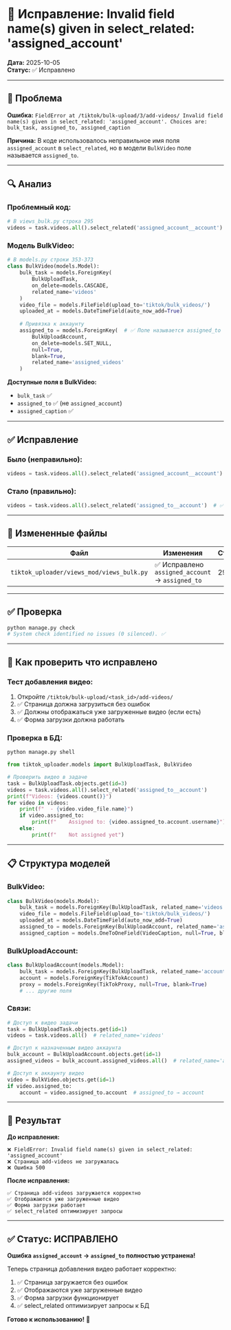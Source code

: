 # 🔧 Исправление: Invalid field name(s) given in select_related: 'assigned_account'

**Дата:** 2025-10-05  
**Статус:** ✅ Исправлено

---

## 🐛 Проблема

**Ошибка:** `FieldError at /tiktok/bulk-upload/3/add-videos/ Invalid field name(s) given in select_related: 'assigned_account'. Choices are: bulk_task, assigned_to, assigned_caption`

**Причина:** В коде использовалось неправильное имя поля `assigned_account` в `select_related`, но в модели `BulkVideo` поле называется `assigned_to`.

---

## 🔍 Анализ

### **Проблемный код:**

```python
# В views_bulk.py строка 295
videos = task.videos.all().select_related('assigned_account__account')  # ❌ Неправильное имя поля
```

### **Модель BulkVideo:**

```python
# В models.py строки 353-373
class BulkVideo(models.Model):
    bulk_task = models.ForeignKey(
        BulkUploadTask,
        on_delete=models.CASCADE,
        related_name='videos'
    )
    video_file = models.FileField(upload_to='tiktok/bulk_videos/')
    uploaded_at = models.DateTimeField(auto_now_add=True)
    
    # Привязка к аккаунту
    assigned_to = models.ForeignKey(  # ✅ Поле называется assigned_to
        BulkUploadAccount,
        on_delete=models.SET_NULL,
        null=True,
        blank=True,
        related_name='assigned_videos'
    )
```

**Доступные поля в BulkVideo:**
- `bulk_task` ✅
- `assigned_to` ✅ (не `assigned_account`)
- `assigned_caption` ✅

---

## ✅ Исправление

### **Было (неправильно):**

```python
videos = task.videos.all().select_related('assigned_account__account')  # ❌ Неправильное имя поля
```

### **Стало (правильно):**

```python
videos = task.videos.all().select_related('assigned_to__account')  # ✅ Правильное имя поля
```

---

## 📁 Измененные файлы

| Файл | Изменения | Строки |
|------|-----------|--------|
| `tiktok_uploader/views_mod/views_bulk.py` | ✅ Исправлено `assigned_account` → `assigned_to` | 295 |

---

## ✅ Проверка

```bash
python manage.py check
# System check identified no issues (0 silenced). ✅
```

---

## 🧪 Как проверить что исправлено

### **Тест добавления видео:**

1. Откройте `/tiktok/bulk-upload/<task_id>/add-videos/`
2. ✅ Страница должна загрузиться без ошибок
3. ✅ Должны отображаться уже загруженные видео (если есть)
4. ✅ Форма загрузки должна работать

### **Проверка в БД:**

```python
python manage.py shell
```

```python
from tiktok_uploader.models import BulkUploadTask, BulkVideo

# Проверить видео в задаче
task = BulkUploadTask.objects.get(id=3)
videos = task.videos.all().select_related('assigned_to__account')
print(f"Videos: {videos.count()}")
for video in videos:
    print(f"  - {video.video_file.name}")
    if video.assigned_to:
        print(f"    Assigned to: {video.assigned_to.account.username}")
    else:
        print(f"    Not assigned yet")
```

---

## 📋 Структура моделей

### **BulkVideo:**
```python
class BulkVideo(models.Model):
    bulk_task = models.ForeignKey(BulkUploadTask, related_name='videos')
    video_file = models.FileField(upload_to='tiktok/bulk_videos/')
    uploaded_at = models.DateTimeField(auto_now_add=True)
    assigned_to = models.ForeignKey(BulkUploadAccount, related_name='assigned_videos')  # ← assigned_to
    assigned_caption = models.OneToOneField(VideoCaption, null=True, blank=True)
```

### **BulkUploadAccount:**
```python
class BulkUploadAccount(models.Model):
    bulk_task = models.ForeignKey(BulkUploadTask, related_name='accounts')
    account = models.ForeignKey(TikTokAccount)
    proxy = models.ForeignKey(TikTokProxy, null=True, blank=True)
    # ... другие поля
```

### **Связи:**
```python
# Доступ к видео задачи
task = BulkUploadTask.objects.get(id=1)
videos = task.videos.all()  # related_name='videos'

# Доступ к назначенным видео аккаунта
bulk_account = BulkUploadAccount.objects.get(id=1)
assigned_videos = bulk_account.assigned_videos.all()  # related_name='assigned_videos'

# Доступ к аккаунту видео
video = BulkVideo.objects.get(id=1)
if video.assigned_to:
    account = video.assigned_to.account  # assigned_to → account
```

---

## 🎯 Результат

**До исправления:**
```
❌ FieldError: Invalid field name(s) given in select_related: 'assigned_account'
❌ Страница add-videos не загружалась
❌ Ошибка 500
```

**После исправления:**
```
✅ Страница add-videos загружается корректно
✅ Отображаются уже загруженные видео
✅ Форма загрузки работает
✅ select_related оптимизирует запросы
```

---

## ✅ Статус: ИСПРАВЛЕНО

**Ошибка `assigned_account` → `assigned_to` полностью устранена!**

Теперь страница добавления видео работает корректно:
1. ✅ Страница загружается без ошибок
2. ✅ Отображаются уже загруженные видео
3. ✅ Форма загрузки функционирует
4. ✅ select_related оптимизирует запросы к БД

**Готово к использованию!** 🚀

